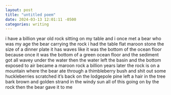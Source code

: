 ```yaml
---
layout: post
title: "untitled poem"
date: 2024-03-13 12:01:11 -0500
categories: writing
---
```


i have a billion year old rock sitting on my table
and i once met a bear who was my age
the bear carrying the rock
i had the table
flat maroon stone the size of a dinner plate
it has waves like it was the bottom of the ocean floor
because once it was the bottom of a green ocean floor
and the sediment got all wavey under the water
then the water left the basin and the bottom exposed
to air became a maroon rock
a billion years later
the rock is on a mountain where
the bear ate through a thimbleberry bush
and shit out some huckleberries
scratched it’s back on the lodgepole pine
left a hair in the tree bark
brown and golden strand in the windy sun
all of this going on by the rock
then the bear gave it to me
